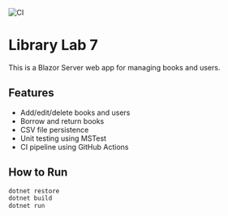 ![CI](https://github.com/newellp1/library-lab7/actions/workflows/ci.yml/badge.svg)

# Library Lab 7

This is a Blazor Server web app for managing books and users.

## Features
- Add/edit/delete books and users
- Borrow and return books
- CSV file persistence
- Unit testing using MSTest
- CI pipeline using GitHub Actions

## How to Run

```bash
dotnet restore
dotnet build
dotnet run